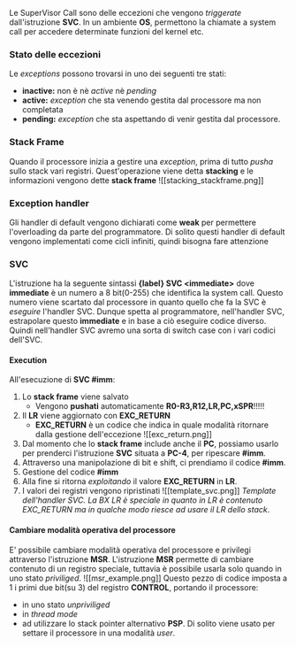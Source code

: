 Le SuperVisor Call sono delle eccezioni che vengono *triggerate* dall'istruzione **SVC**.
In un ambiente **OS**, permettono la chiamate a system call per accedere determinate funzioni del kernel etc.

### Stato delle eccezioni
Le *exceptions* possono trovarsi in uno dei seguenti tre stati:
- **inactive:** non è nè *active* nè *pending*
- **active:** *exception* che sta venendo gestita dal processore ma non completata
- **pending:** *exception* che sta aspettando di venir gestita dal processore.

### Stack Frame
Quando il processore inizia a gestire una *exception*, prima di tutto *pusha* sullo stack vari registri.
Quest'operazione viene detta **stacking** e le informazioni vengono dette **stack frame**
![[stacking_stackframe.png]]

### Exception handler
Gli handler di default vengono dichiarati come **weak** per permettere l'overloading da parte del programmatore.
Di solito questi handler di default vengono implementati come cicli infiniti, quindi bisogna fare attenzione

### SVC
L'istruzione ha la seguente sintassi **{label} SVC \<immediate\>** dove **immediate** è un numero a 8 bit(0-255) che identifica la system call.
Questo numero viene scartato dal processore in quanto quello che fa la SVC è *eseguire* l'handler SVC.
Dunque spetta al programmatore, nell'handler SVC, estrapolare questo **immediate** e in base a ciò eseguire codice diverso.
Quindi nell'handler SVC avremo una sorta di switch case con i vari codici dell'SVC.

#### Execution
All'esecuzione di **SVC \#imm**:
1. Lo **stack frame** viene salvato
	- Vengono **pushati** automaticamente **R0-R3,R12,LR,PC,xSPR**!!!!!
2. Il **LR** viene aggiornato con **EXC_RETURN**
	- **EXC_RETURN** è un codice che indica in quale modalità ritornare dalla gestione dell'eccezione
	  ![[exc_return.png]]
3. Dal momento che lo **stack frame** include anche il **PC**, possiamo usarlo per prenderci l'istruzione **SVC** situata a **PC-4**, per ripescare **\#imm**.
4. Attraverso una manipolazione di bit e shift, ci prendiamo il codice **\#imm**.
5. Gestione del codice **\#imm**
6. Alla fine si ritorna *exploitando* il valore **EXC_RETURN** in **LR**.
7. I valori dei registri vengono ripristinati
![[template_svc.png]]
*Template dell'handler SVC. La BX LR è speciale in quanto in LR  è contenuto EXC_RETURN ma in qualche modo riesce ad usare il LR dello stack*.

#### Cambiare modalità operativa del processore
E' possibile cambiare modalità operativa del processore e privilegi attraverso l'istruzione **MSR**.
L'istruzione **MSR** permette di cambiare contenuto di un registro speciale, tuttavia è possibile usarla solo quando in uno stato *priviliged*.
![[msr_example.png]]
Questo pezzo di codice imposta a 1 i primi due bit(su 3) del registro **CONTROL**, portando il processore:
- in uno stato *unpriviliged*
- in *thread mode*
- ad utilizzare lo stack pointer alternativo **PSP**.
Di solito viene usato per settare il processore in una modalità *user*.